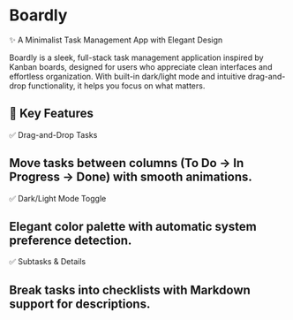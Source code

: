 # Boardly

✨ A Minimalist Task Management App with Elegant Design

Boardly is a sleek, full-stack task management application inspired by Kanban boards, designed for users who appreciate clean interfaces and effortless organization. With built-in dark/light mode and intuitive drag-and-drop functionality, it helps you focus on what matters.

## 🚀 Key Features
✅ Drag-and-Drop Tasks

## Move tasks between columns (To Do → In Progress → Done) with smooth animations.

✅ Dark/Light Mode Toggle

## Elegant color palette with automatic system preference detection.

✅ Subtasks & Details

## Break tasks into checklists with Markdown support for descriptions.
